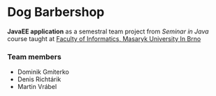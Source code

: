 # Dog Barbershop
**JavaEE application** as a semestral team project from *Seminar in Java* course taught at [Faculty of Informatics, Masaryk University In Brno](http://www.fi.muni.cz/index.xhtml.en)

### Team members
- Dominik Gmiterko
- Denis Richtárik
- Martin Vrábel
